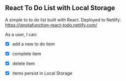 ## React To Do List with Local Storage

A simple to to do list built with React.
Deployed to Netlify: https://isnotafunction-react-todo.netlify.com/

As a user, I can:  
  
- [x] add a new to do item
- [x] complete item
- [x] delete item
- [x] items persist in Local Storage

